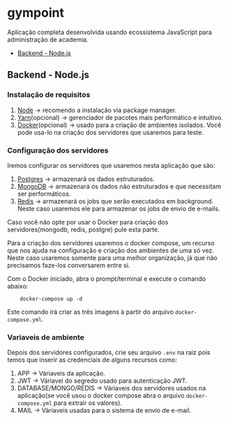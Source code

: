 # gympoint

Aplicação completa desenvolvida usando ecossistema JavaScript para administração de academia.

* [Backend - Node.js](#backend---node.js)

## Backend - Node.js

### Instalação de requisitos
1. [Node](https://nodejs.org/en/download/package-manager/) &rarr; recomendo a instalação via package manager.
2. [Yarn](https://yarnpkg.com/lang/en/)(opcional) &rarr; gerenciador de pacotes mais performático e intuitivo.
3. [Docker](https://www.docker.com/get-started)(opcional) &rarr; usado para a criação de ambientes isolados. Você pode usa-lo na criação dos servidores que usaremos para teste.

### Configuração dos servidores

Iremos configurar os servidores que usaremos nesta aplicação que são:

1. [Postgres](https://www.postgresql.org/) &rarr; armazenará os dados estruturados.
2. [MongoDB](https://www.mongodb.com) &rarr; armazenará os dados não estruturados e que necessitam ser performáticos.
3. [Redis](https://redis.io/) &rarr; armazenará os jobs que serão executados em background. Neste caso usaremos ele para armazenar os jobs de envio de e-mails.

Caso você não opte por usar o Docker para criação dos servidores(mongodb, redis, postgre) pule esta parte.

Para a criação dos servidores usaremos o docker compose, um recurso que nos ajuda na configuração e criação dos ambientes de uma só vez. Neste caso usaremos somente para uma melhor organização, já que não precisamos faze-los conversarem entre si.

Com o Docker iniciado, abra o prompt/terminal e execute o comando abaixo:

```shell
    docker-compose up -d
```

Este comando irá criar as três imagens à partir do arquivo ```docker-compose.yml```.

### Variaveis de ambiente

Depois dos servidores configurados, crie seu arquivo ```.env``` na raiz pois temos que inserir as credenciais de alguns recursos como:

1. APP &rarr; Váriaveis da aplicação.
2. JWT &rarr; Váriavel do segredo usado para autenticação JWT.
3. DATABASE/MONGO/REDIS &rarr; Váriaveis dos servidores usados na aplicação(se você usou o docker compose abra o arquivo ```docker-compose.yml``` para extrair os valores).
4. MAIL &rarr; Váriaveis usadas para o sistema de envio de e-mail.

